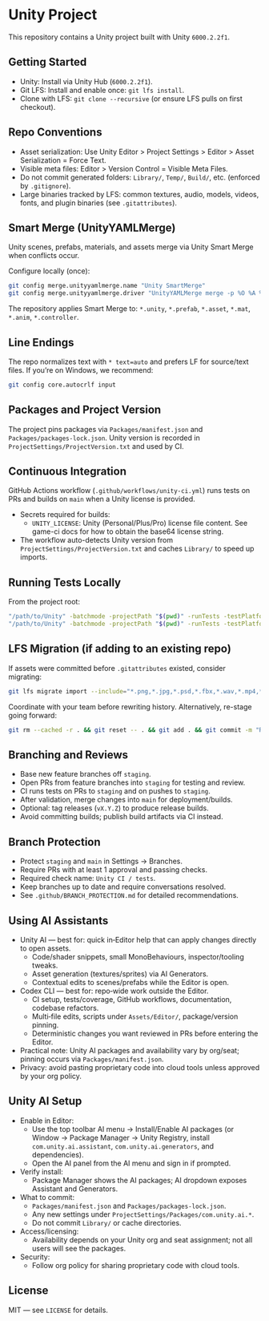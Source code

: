 # Unity Project

This repository contains a Unity project built with Unity `6000.2.2f1`.

## Getting Started

- Unity: Install via Unity Hub (`6000.2.2f1`).
- Git LFS: Install and enable once: `git lfs install`.
- Clone with LFS: `git clone --recursive` (or ensure LFS pulls on first checkout).

## Repo Conventions

- Asset serialization: Use Unity Editor > Project Settings > Editor > Asset Serialization = Force Text.
- Visible meta files: Editor > Version Control = Visible Meta Files.
- Do not commit generated folders: `Library/`, `Temp/`, `Build/`, etc. (enforced by `.gitignore`).
- Large binaries tracked by LFS: common textures, audio, models, videos, fonts, and plugin binaries (see `.gitattributes`).

## Smart Merge (UnityYAMLMerge)

Unity scenes, prefabs, materials, and assets merge via Unity Smart Merge when conflicts occur.

Configure locally (once):

```bash
git config merge.unityyamlmerge.name "Unity SmartMerge"
git config merge.unityyamlmerge.driver "UnityYAMLMerge merge -p %O %A %B %P"
```

The repository applies Smart Merge to: `*.unity`, `*.prefab`, `*.asset`, `*.mat`, `*.anim`, `*.controller`.

## Line Endings

The repo normalizes text with `* text=auto` and prefers LF for source/text files. If you’re on Windows, we recommend:

```bash
git config core.autocrlf input
```

## Packages and Project Version

The project pins packages via `Packages/manifest.json` and `Packages/packages-lock.json`. Unity version is recorded in `ProjectSettings/ProjectVersion.txt` and used by CI.

## Continuous Integration

GitHub Actions workflow (`.github/workflows/unity-ci.yml`) runs tests on PRs and builds on `main` when a Unity license is provided.

- Secrets required for builds:
  - `UNITY_LICENSE`: Unity (Personal/Plus/Pro) license file content. See game-ci docs for how to obtain the base64 license string.
- The workflow auto-detects Unity version from `ProjectSettings/ProjectVersion.txt` and caches `Library/` to speed up imports.

## Running Tests Locally

From the project root:

```bash
"/path/to/Unity" -batchmode -projectPath "$(pwd)" -runTests -testPlatform EditMode -logFile -quit
"/path/to/Unity" -batchmode -projectPath "$(pwd)" -runTests -testPlatform PlayMode -logFile -quit
```

## LFS Migration (if adding to an existing repo)

If assets were committed before `.gitattributes` existed, consider migrating:

```bash
git lfs migrate import --include="*.png,*.jpg,*.psd,*.fbx,*.wav,*.mp4,*.ttf,*.dll"
```

Coordinate with your team before rewriting history. Alternatively, re-stage going forward:

```bash
git rm --cached -r . && git reset -- . && git add . && git commit -m "Re-stage assets under LFS"
```

## Branching and Reviews

- Base new feature branches off `staging`.
- Open PRs from feature branches into `staging` for testing and review.
- CI runs tests on PRs to `staging` and on pushes to `staging`.
- After validation, merge changes into `main` for deployment/builds.
- Optional: tag releases (`vX.Y.Z`) to produce release builds.
- Avoid committing builds; publish build artifacts via CI instead.

## Branch Protection

- Protect `staging` and `main` in Settings → Branches.
- Require PRs with at least 1 approval and passing checks.
- Required check name: `Unity CI / tests`.
- Keep branches up to date and require conversations resolved.
- See `.github/BRANCH_PROTECTION.md` for detailed recommendations.

## Using AI Assistants

- Unity AI — best for: quick in‑Editor help that can apply changes directly to open assets.
  - Code/shader snippets, small MonoBehaviours, inspector/tooling tweaks.
  - Asset generation (textures/sprites) via AI Generators.
  - Contextual edits to scenes/prefabs while the Editor is open.
- Codex CLI — best for: repo‑wide work outside the Editor.
  - CI setup, tests/coverage, GitHub workflows, documentation, codebase refactors.
  - Multi‑file edits, scripts under `Assets/Editor/`, package/version pinning.
  - Deterministic changes you want reviewed in PRs before entering the Editor.
- Practical note: Unity AI packages and availability vary by org/seat; pinning occurs via `Packages/manifest.json`.
- Privacy: avoid pasting proprietary code into cloud tools unless approved by your org policy.

## Unity AI Setup

- Enable in Editor:
  - Use the top toolbar AI menu → Install/Enable AI packages (or Window → Package Manager → Unity Registry, install `com.unity.ai.assistant`, `com.unity.ai.generators`, and dependencies).
  - Open the AI panel from the AI menu and sign in if prompted.
- Verify install:
  - Package Manager shows the AI packages; AI dropdown exposes Assistant and Generators.
- What to commit:
  - `Packages/manifest.json` and `Packages/packages-lock.json`.
  - Any new settings under `ProjectSettings/Packages/com.unity.ai.*`.
  - Do not commit `Library/` or cache directories.
- Access/licensing:
  - Availability depends on your Unity org and seat assignment; not all users will see the packages.
- Security:
  - Follow org policy for sharing proprietary code with cloud tools.

## License

MIT — see `LICENSE` for details.
